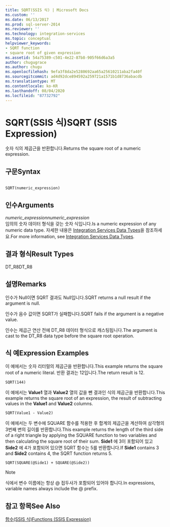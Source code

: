 ```yaml
---
title: SQRT(SSIS 식) | Microsoft Docs
ms.custom: ''
ms.date: 06/13/2017
ms.prod: sql-server-2014
ms.reviewer: ''
ms.technology: integration-services
ms.topic: conceptual
helpviewer_keywords:
- SQRT function
- square root of given expression
ms.assetid: 54a75389-c501-4e22-87b8-905f66d6a3a5
author: chugugrace
ms.author: chugu
ms.openlocfilehash: 9efa3f8da2e5280692aa65a25610211aba2fa40f
ms.sourcegitcommit: ad4d92dce894592a259721a1571b1d8736abacdb
ms.translationtype: MT
ms.contentlocale: ko-KR
ms.lasthandoff: 08/04/2020
ms.locfileid: "87732792"
---
```

# <a name="sqrt-ssis-expression"></a><span data-ttu-id="e5c5d-102">SQRT(SSIS 식)</span><span class="sxs-lookup"><span data-stu-id="e5c5d-102">SQRT (SSIS Expression)</span></span>
  <span data-ttu-id="e5c5d-103">숫자 식의 제곱근을 반환합니다.</span><span class="sxs-lookup"><span data-stu-id="e5c5d-103">Returns the square root of a numeric expression.</span></span>  
  
## <a name="syntax"></a><span data-ttu-id="e5c5d-104">구문</span><span class="sxs-lookup"><span data-stu-id="e5c5d-104">Syntax</span></span>  
  
```  
  
SQRT(numeric_expression)  
```  
  
## <a name="arguments"></a><span data-ttu-id="e5c5d-105">인수</span><span class="sxs-lookup"><span data-stu-id="e5c5d-105">Arguments</span></span>  
 <span data-ttu-id="e5c5d-106">*numeric_expression*</span><span class="sxs-lookup"><span data-stu-id="e5c5d-106">*numeric_expression*</span></span>  
 <span data-ttu-id="e5c5d-107">임의의 숫자 데이터 형식을 갖는 숫자 식입니다.</span><span class="sxs-lookup"><span data-stu-id="e5c5d-107">Is a numeric expression of any numeric data type.</span></span> <span data-ttu-id="e5c5d-108">자세한 내용은 [Integration Services Data Types](../data-flow/integration-services-data-types.md)을 참조하세요.</span><span class="sxs-lookup"><span data-stu-id="e5c5d-108">For more information, see [Integration Services Data Types](../data-flow/integration-services-data-types.md).</span></span>  
  
## <a name="result-types"></a><span data-ttu-id="e5c5d-109">결과 형식</span><span class="sxs-lookup"><span data-stu-id="e5c5d-109">Result Types</span></span>  
 <span data-ttu-id="e5c5d-110">DT_R8</span><span class="sxs-lookup"><span data-stu-id="e5c5d-110">DT_R8</span></span>  
  
## <a name="remarks"></a><span data-ttu-id="e5c5d-111">설명</span><span class="sxs-lookup"><span data-stu-id="e5c5d-111">Remarks</span></span>  
 <span data-ttu-id="e5c5d-112">인수가 Null이면 SQRT 결과도 Null입니다.</span><span class="sxs-lookup"><span data-stu-id="e5c5d-112">SQRT returns a null result if the argument is null.</span></span>  
  
 <span data-ttu-id="e5c5d-113">인수가 음수 값이면 SQRT가 실패합니다.</span><span class="sxs-lookup"><span data-stu-id="e5c5d-113">SQRT fails if the argument is a negative value.</span></span>  
  
 <span data-ttu-id="e5c5d-114">인수는 제곱근 연산 전에 DT_R8 데이터 형식으로 캐스팅됩니다.</span><span class="sxs-lookup"><span data-stu-id="e5c5d-114">The argument is cast to the DT_R8 data type before the square root operation.</span></span>  
  
## <a name="expression-examples"></a><span data-ttu-id="e5c5d-115">식 예</span><span class="sxs-lookup"><span data-stu-id="e5c5d-115">Expression Examples</span></span>  
 <span data-ttu-id="e5c5d-116">이 예에서는 숫자 리터럴의 제곱근을 반환합니다.</span><span class="sxs-lookup"><span data-stu-id="e5c5d-116">This example returns the square root of a numeric literal.</span></span> <span data-ttu-id="e5c5d-117">반환 결과는 12입니다.</span><span class="sxs-lookup"><span data-stu-id="e5c5d-117">The return result is 12.</span></span>  
  
```  
SQRT(144)  
```  
  
 <span data-ttu-id="e5c5d-118">이 예에서는 **Value1** 열과 **Value2** 열의 값을 뺀 결과인 식의 제곱근을 반환합니다.</span><span class="sxs-lookup"><span data-stu-id="e5c5d-118">This example returns the square root of an expression, the result of subtracting values in the **Value1** and **Value2** columns.</span></span>  
  
```  
SQRT(Value1 - Value2)  
```  
  
 <span data-ttu-id="e5c5d-119">이 예에서는 두 변수에 SQUARE 함수를 적용한 후 합계의 제곱근을 계산하여 삼각형의 3번째 변의 길이를 반환합니다.</span><span class="sxs-lookup"><span data-stu-id="e5c5d-119">This example returns the length of the third side of a right triangle by applying the SQUARE function to two variables and then calculating the square root of their sum.</span></span> <span data-ttu-id="e5c5d-120">**Side1** 에 3이 포함되어 있고 **Side2** 에 4가 포함되어 있으면 SQRT 함수는 5를 반환합니다.</span><span class="sxs-lookup"><span data-stu-id="e5c5d-120">If **Side1** contains 3 and **Side2** contains 4, the SQRT function returns 5.</span></span>  
  
```  
SQRT(SQUARE(@Side1) + SQUARE(@Side2))  
```  
  
> [!NOTE]  
>  <span data-ttu-id="e5c5d-121">식에서 변수 이름에는 항상 \@ 접두사가 포함되어 있어야 합니다.</span><span class="sxs-lookup"><span data-stu-id="e5c5d-121">In expressions, variable names always include the \@ prefix.</span></span>  
  
## <a name="see-also"></a><span data-ttu-id="e5c5d-122">참고 항목</span><span class="sxs-lookup"><span data-stu-id="e5c5d-122">See Also</span></span>  
 [<span data-ttu-id="e5c5d-123">함수&#40;SSIS 식&#41;</span><span class="sxs-lookup"><span data-stu-id="e5c5d-123">Functions &#40;SSIS Expression&#41;</span></span>](functions-ssis-expression.md)  
  
  
